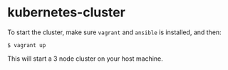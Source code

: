 # kubernetes-cluster

To start the cluster, make sure `vagrant` and `ansible` is installed, and then:

    $ vagrant up

This will start a 3 node cluster on your host machine.
